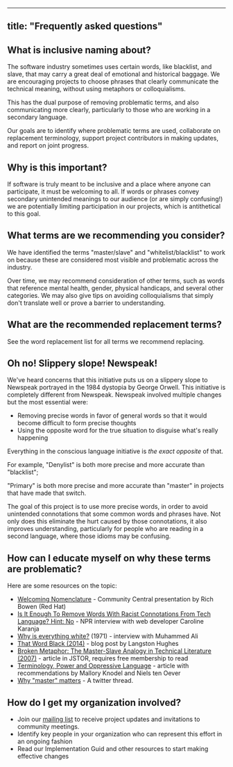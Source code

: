 
---
title: "Frequently asked questions"
---


## What is inclusive naming about?

The software industry sometimes uses certain words, like blacklist, and slave, that may carry a great deal of emotional and historical baggage. We are encouraging projects to choose phrases that clearly communicate the technical meaning, without using metaphors or colloquialisms.

This has the dual purpose of removing problematic terms, and also communicating more clearly, particularly to those who are working in a secondary language.

Our goals are to identify where problematic terms are used, collaborate on replacement terminology, support project contributors in making updates, and report on joint progress.

## Why is this important?

If software is truly meant to be inclusive and a place where anyone can participate, it must be welcoming to all. If words or phrases convey secondary unintended meanings to our audience (or are simply confusing!) we are potentially limiting participation in our projects, which is antithetical to this goal.

## What terms are we recommending you consider?

We have identified the terms "master/slave" and "whitelist/blacklist" to work on because these are considered most visible and problematic across the industry.

Over time, we may recommend consideration of other terms, such as words that reference mental health, gender, physical handicaps, and several other categories. We may also give tips on avoiding colloquialisms that simply don't translate well or prove a barrier to understanding.

## What are the recommended replacement terms?

See the word replacement list for all terms we recommend replacing.

## Oh no! Slippery slope! Newspeak!

We've heard concerns that this initiative
puts us on a slippery slope to Newspeak portrayed in the 1984 dystopia
by George Orwell. This initiative is completely different from Newspeak.
Newspeak involved multiple changes but the most essential were:

 * Removing precise words in favor of general words so that it would become difficult to form precise thoughts
 * Using the opposite word for the true situation to disguise what's really happening

Everything in the conscious language initiative is *the exact opposite* of that.

For example, "Denylist" is both more precise and more accurate than "blacklist";

"Primary" is both more precise and more accurate than "master" in projects that have made that switch.

The goal of this project is to use more precise words, in order to avoid
unintended connotations that some common words and phrases have. Not
only does this eliminate the hurt caused by those connotations, it also
improves understanding, particularly for people who are reading in a
second language, where those idioms may be confusing.

## How can I educate myself on why these terms are problematic?

Here are some resources on the topic:

 * [Welcoming Nomenclature](https://www.youtube.com/watch?v=hZuFeFuazwo) - Community Central presentation by Rich Bowen (Red Hat)
 * [Is It Enough To Remove Words With Racist Connotations From Tech Language? Hint: No](https://www.npr.org/2020/07/09/889502179/is-it-enough-to-remove-words-with-racist-connotations-from-tech-language-hint-no) - NPR interview with web developer Caroline Karanja
 * [Why is everything white?](https://www.bbc.com/news/av/world-us-canada-52988605/muhammad-ali-why-is-everything-white) (1971) - interview with Muhammed Ali
 * [That Word Black (2014)](http://mcwriting11.blogspot.com/2014/06/that-word-black-by-langston-hughes.html) - blog post by Langston Hughes
 * [Broken Metaphor: The Master-Slave Analogy in Technical Literature (2007)](https://www.jstor.org/stable/40061475?seq=1) - article in JSTOR, requires free membership to read
 * [Terminology, Power and Oppressive Language](https://tools.ietf.org/id/draft-knodel-terminology-00.html) - article with recommendations by Mallory Knodel and Niels ten Oever
 * [Why "master" matters](https://twitter.com/mislav/status/1270388510684598272) - A twitter thread.

## How do I get my organization involved?

* Join our [mailing list](https://groups.google.com/g/inclusivenaming) to receive project updates and invitations to community meetings. 
* Identify key people in your organization who can represent this effort in an ongoing fashion
* Read our Implementation Guid and other resources to start making effective changes
